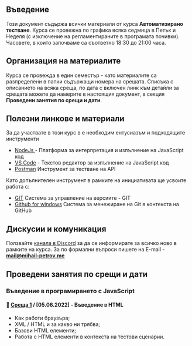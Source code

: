 ## Въведение
Този документ съдържа всички материали от курса **Автоматизирано тестване**. Курса се провежна по графика всяка седмица в Петък и Неделя (с изключение на регламентираните в програмата почивки). Часовете, в които започваме са съответно 18:30 до 21:00 часа. 

## Организация на материалите
Курса се провежда в един семестър - като материалите са разпределени в папки съдържащи номера на срешата. Списъка с описанието на всяка среща, по дата с включен линк към детайли за срещата можете да намерите в настоящия документ, в секция **Проведени занятия по срещи и дати**.


## Полезни линкове и материали
За да участвате в този курс в е необходим ентусиазъм и подходящите инструменти 
- [NodeJs ](https://nodejs.org/en/) - Платформа за интерпретация и изпълнение на JavaScript код
- [VS Code](https://code.visualstudio.com/) - Текстов редактор за изпълнение на JavaScript код
- [Postman](https://www.postman.com/)  Инструмент за тестване на API

Като допълнителен инструмент в рамките на инициативата ще усвоите работа с:
- [GIT](https://git-scm.com/download/win)  Система за управление на версиите - GIT
- [Github for windows](https://desktop.github.com/) Система за менежиране на Git в контекста на GitHub

## Дискусии и комуникация
Ползвайте [канала в Discord](https://discord.gg/RhBk4kqurB) за да се информирате за всичко ново в рамките на курса. За по формални въпроси пишете на E-mail - **mail@mihail-petrov.me**


## Проведени занятия по срещи и дати

### **Въведение в програмирането с JavaScript**

#### 🚀 [**Среща 1**](22-22/meet-01/README.md) / **[05.06.2022]** - Въведение в HTML
  - Как работи браузъра;
  - XML / HTML и за какво ни трябва;
  - Базови HTML елементи;
  - Работа с HTML елементи в контекста на тестови сценарии.


<!-- XML / HTML / XPath / RegExp -->
<!-- 
## Проведени занятия по срещи и дати

### **Въведение в програмирането с JavaScript**

#### 🚀 [**Среща 1**](22-22/meet-01/README.md) / **[05.06.2022]** - Въведение в HTML / CSS
  - Въведение в Java;
  - Какво представлява JVM и JDK;
  - Създаване на първата ни Java програма;
  - Извеждане на информация на екрана.

#### 🚀 [**Среща 2**](22-22/meet-02/README.md) / **[10.06.2022]** - Въведение в JavaScript
  - Въведение в Java;
  - Какво представлява JVM и JDK;
  - Създаване на първата ни Java програма;
  - Извеждане на информация на екрана.

#### 🚀 [**Среща 3**](22-22/meet-03/README.md) / **[12.06.2022]** - Въведение в JavaScript
  - Въведение в Java;
  - Какво представлява JVM и JDK;
  - Създаване на първата ни Java програма;
  - Извеждане на информация на екрана.

#### 🚀 [**Среща 4**](22-22/meet-04/README.md) / **[17.06.2022]** - Въведение в JavaScript
  - Въведение в Java;
  - Какво представлява JVM и JDK;
  - Създаване на първата ни Java програма;
  - Извеждане на информация на екрана.

#### 🚀 [**Среща 5**](22-22/meet-05/README.md) / **[19.06.2022]** - Въведение в JavaScript
  - Въведение в Java;
  - Какво представлява JVM и JDK;
  - Създаване на първата ни Java програма;
  - Извеждане на информация на екрана.

### **Автоматизиране на процеси с NodeJS**

### **Функционално тестване**
- Разработка на QA автоматизирана работна рамка, за тестване на цялостни WEB приложения ползващи Page Object Pattern модела

### **Тестване на WEB API**

### **Тестване на процеси свързани с данни**
- ETL тестване
- Database тестване


Работа с инструменти
- POSTMAN 


Автоматизиране на процеси



Функционално тестване 
 -->


<!-- 
- Среща 1 [Седмица X - X]() **[05.06.2022]**
- Среща 2 [Седмица X - X]() **[10.06.2022]**
- Среща 3 [Седмица X - X]() **[12.06.2022]**
- Среща 4 [Седмица X - X]() **[17.06.2022]**
- Среща 5 [Седмица X - X]() **[19.06.2022]**
- Среща 6 [Седмица X - X]() **[24.06.2022]**
- Среща 7 [Седмица X - X]() **[26.06.2022]**
- Среща 8 [Седмица X - X]() **[01.07.2022]**
- Среща 9 [Седмица X - X]() **[03.07.2022]**
- Среща 10 [Седмица X - X]() **[08.07.2022]**
- Среща 11 [Седмица X - X]() **[10.07.2022]**
- Среща 12 [Седмица X - X]() **[15.07.2022]**
- Среща 13 [Седмица X - X]() **[17.07.2022]**
- Среща 14 [Седмица X - X]() **[16.09.2022]**
- Среща 15 [Седмица X - X]() **[18.09.2022]**
- Среща 16 [Седмица X - X]() **[23.09.2022]**
- Среща 17 [Седмица X - X]() **[25.09.2022]**
- Среща 18 [Седмица X - X]() **[30.09.2022]**
- Среща 19 [Седмица X - X]() **[02.10.2022]**
- Среща 20 [Седмица X - X]() **[07.10.2022]**
- Среща 21 [Седмица X - X]() **[09.10.2022]**
- Среща 22 [Седмица X - X]() **[14.10.2022]**


Инструменти които ще разгледаме :
- POSTMAN
- Selenium WebDrive

Функционално тестване 
API тестване 
ETL тестване
Database тестване

Автоматизация на процеси с NodeJS
- как работи fs системата
- автоматизирани сценарии

Работа с бази данни

Разработка на QA автоматизирана работна рамка, за тестване на цялостни WEB приложения ползващи Page Object Pattern модела -->


<!-- Приложение на автоматизация в тестването
Предимства и недостатъци на автоматизацията
Типове работни среди за автоматизация. Как да изберем подходяща
Запознаване с технологията Java
Типове и променливи
Оператори и изрази
Структури от данни
Запознаване с ООП
Конструктори, референтции и методи
Капсулиране на данни
Модификатори за достъп. Ключови думи -->